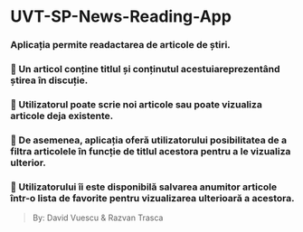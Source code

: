 # UVT-SP-News-Reading-App

### Aplicația permite readactarea de articole de știri. 

### :arrows_counterclockwise: Un articol conține titlul și conținutul acestuiareprezentând știrea în discuție. 

### :arrows_counterclockwise: Utilizatorul poate scrie noi articole sau poate vizualiza articole deja existente. 

### :arrows_counterclockwise: De asemenea, aplicația oferă utilizatorului posibilitatea de a filtra articolele în funcție de titlul acestora pentru a le vizualiza ulterior. 

### :arrows_counterclockwise: Utilizatorului îi este disponibilă salvarea anumitor articole într-o lista de favorite pentru vizualizarea ulterioară a acestora.

> By: David Vuescu & Razvan Trasca
